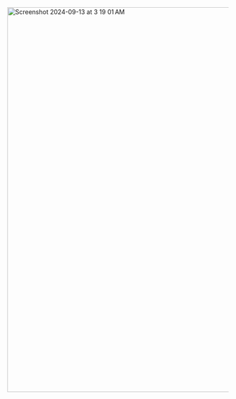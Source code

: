 <img width="875" alt="Screenshot 2024-09-13 at 3 19 01 AM" src="https://github.com/user-attachments/assets/b91621a4-70c5-44f6-b18b-817a46904618">
